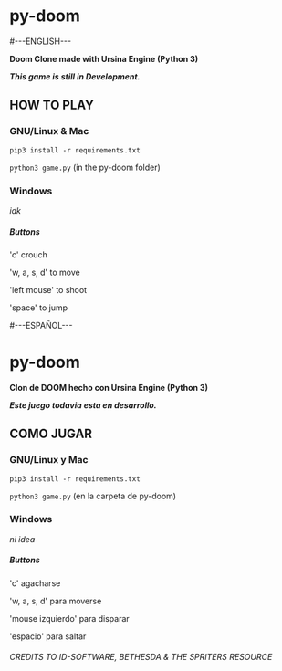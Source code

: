 # py-doom

#---ENGLISH---

**Doom Clone made with Ursina Engine (Python 3)**

***This game is still in Development.***

## HOW TO PLAY

### GNU/Linux & Mac
`pip3 install -r requirements.txt`

`python3 game.py` (in the py-doom folder)

### Windows

*idk*

##### Buttons
'c' crouch

'w, a, s, d' to move

'left mouse' to shoot

'space' to jump

#---ESPAÑOL---

# py-doom
**Clon de DOOM hecho con Ursina Engine (Python 3)**

***Este juego todavia esta en desarrollo.***

## COMO JUGAR

### GNU/Linux y Mac
`pip3 install -r requirements.txt`

`python3 game.py` (en la carpeta de py-doom)

### Windows

*ni idea*

##### Buttons
'c' agacharse 

'w, a, s, d' para moverse

'mouse izquierdo' para disparar

'espacio' para saltar

###### CREDITS TO ID-SOFTWARE, BETHESDA & THE SPRITERS RESOURCE
